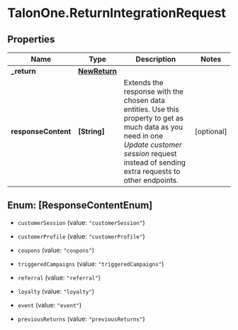 # TalonOne.ReturnIntegrationRequest

## Properties

Name | Type | Description | Notes
------------ | ------------- | ------------- | -------------
**_return** | [**NewReturn**](NewReturn.md) |  | 
**responseContent** | **[String]** | Extends the response with the chosen data entities. Use this property to get as much data as you need in one _Update customer session_ request instead of sending extra requests to other endpoints.  | [optional] 



## Enum: [ResponseContentEnum]


* `customerSession` (value: `"customerSession"`)

* `customerProfile` (value: `"customerProfile"`)

* `coupons` (value: `"coupons"`)

* `triggeredCampaigns` (value: `"triggeredCampaigns"`)

* `referral` (value: `"referral"`)

* `loyalty` (value: `"loyalty"`)

* `event` (value: `"event"`)

* `previousReturns` (value: `"previousReturns"`)




